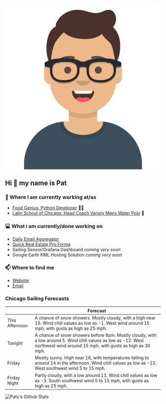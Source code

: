 [![Social banner for p-j-falconer](https://raw.githubusercontent.com/P-J-FALCONER/P-J-FALCONER/master/assets/avataaars.svg)](https://patfalconer.com/)
## Hi :wave: my name is Pat

### 💼 Where I am currently working at/as
- [Food Genius: Python Developer](https://getfoodgenius.com/) 🍔🐍
- [Latin School of Chicago: Head Coach Varisty Mens Water Polo](https://www.latinschool.org/) 🤽


### 💻 What i am currently/done working on
 - [Daily Email Aggregator](https://github.com/P-J-FALCONER/dott_daily_mail)
 - [Quick Real Estate Pro Forma](https://github.com/P-J-FALCONER/henry)
 - Sailing Sensor/Grafana Dashboard *coming very soon*
 - Google Earth KML Hosting Solution *coming very soon*

### 📫 Where to find me
 - [Website](https://patfalconer.com/)
 - [Email](mailto:patrick.j.falconer@gmail.com)


### Chicago Sailing Forecasts
|   | Forecast  |
|---|---|
| This Afternoon | A chance of snow showers. Mostly cloudy, with a high near 15. Wind chill values as low as -1. West wind around 15 mph, with gusts as high as 25 mph. |
| Tonight | A chance of snow showers before 8pm. Mostly cloudy, with a low around 5. Wind chill values as low as -12. West northwest wind around 15 mph, with gusts as high as 30 mph. |
| Friday | Mostly sunny. High near 16, with temperatures falling to around 14 in the afternoon. Wind chill values as low as -12. West southwest wind 5 to 15 mph. |
| Friday Night | Partly cloudy, with a low around 11. Wind chill values as low as -3. South southwest wind 5 to 15 mph, with gusts as high as 25 mph. |

![Pats's Github Stats](https://github-readme-stats.vercel.app/api?username=p-j-falconer&show_icons=true&theme=radical)
